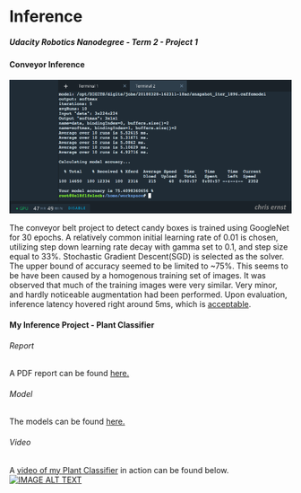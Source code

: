 # Inference
##### Udacity Robotics Nanodegree - Term 2 - Project 1

#### Conveyor Inference
![Conveyor Accuracy](https://github.com/chriswernst/Inference-Udacity-RoboticsND-T2-Project1/blob/master/images/75.41_accuracy_conveyor_cernst.png?raw=true)

The conveyor belt project to detect candy boxes is trained using GoogleNet for 30 epochs. A relatively common initial learning rate of 0.01 is chosen, utilizing step down learning rate decay with gamma set to 0.1, and step size equal to 33%. Stochastic Gradient Descent(SGD) is selected as the solver.
The upper bound of accuracy seemed to be limited to ~75%. This seems to be have been caused by a homogenous training set of images. It was observed that much of the training images were very similar. Very minor, and hardly noticeable augmentation had been performed. 
Upon evaluation, inference latency hovered right around 5ms, which is [acceptable](https://youtu.be/FMWCFqxLSvg). 

#### My Inference Project - Plant Classifier

###### Report
A PDF report can be found [here.](https://github.com/chriswernst/Inference-Udacity-RoboticsND-T2-Project1/blob/master/Ernst_2018_Plant_Classification_Computer_Vision.pdf)
###### Model
The models can be found [here.](https://github.com/chriswernst/Inference-Udacity-RoboticsND-T2-Project1/tree/master/models)
###### Video
A [video of my Plant Classifier](https://youtu.be/FMWCFqxLSvg) in action can be found below. 
[![IMAGE ALT TEXT](http://img.youtube.com/vi/FMWCFqxLSvg/0.jpg)](https://youtu.be/FMWCFqxLSvg)


